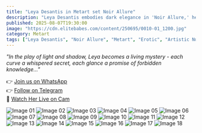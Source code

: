 ```yaml
---
title: "Leya Desantis in Metart set Noir Allure"
description: "Leya Desantis embodies dark elegance in 'Noir Allure,' her mysterious beauty unfolding in a series of shadow-kissed artistic nudes."
published: 2025-08-07T19:30:00
image: "https://cdn.elitebabes.com/content/250695/0010-01_1200.jpg"
category: Metart
tags: ["Leya Desantis", "Noir Allure", "Metart", "Erotic", "Artistic Nude", "Film Noir"]
---
```


*"In the play of light and shadow, Leya becomes a living mystery - each curve a whispered secret, each glance a promise of forbidden knowledge..."*

👉 [Join us on WhatsApp](https://redirecting-kappa.vercel.app/)  
👉 [Follow on Telegram](https://redirecting-kappa.vercel.app/)  
🔞 [Watch Her Live on Cam](https://redirecting-kappa.vercel.app/)  

![Image 01](https://cdn.elitebabes.com/content/250695/0010-01_1200.jpg)
![Image 02](https://cdn.elitebabes.com/content/250695/0010-02_1200.jpg)
![Image 03](https://cdn.elitebabes.com/content/250695/0010-03_1200.jpg)
![Image 04](https://cdn.elitebabes.com/content/250695/0010-04_1200.jpg)
![Image 05](https://cdn.elitebabes.com/content/250695/0010-05_1200.jpg)
![Image 06](https://cdn.elitebabes.com/content/250695/0010-06_1200.jpg)
![Image 07](https://cdn.elitebabes.com/content/250695/0010-07_1200.jpg)
![Image 08](https://cdn.elitebabes.com/content/250695/0010-08_1200.jpg)
![Image 09](https://cdn.elitebabes.com/content/250695/0010-09_1200.jpg)
![Image 10](https://cdn.elitebabes.com/content/250695/0010-10_1200.jpg)
![Image 11](https://cdn.elitebabes.com/content/250695/0010-11_1200.jpg)
![Image 12](https://cdn.elitebabes.com/content/250695/0010-12_1200.jpg)
![Image 13](https://cdn.elitebabes.com/content/250695/0010-13_1200.jpg)
![Image 14](https://cdn.elitebabes.com/content/250695/0010-14_1200.jpg)
![Image 15](https://cdn.elitebabes.com/content/250695/0010-15_1200.jpg)
![Image 16](https://cdn.elitebabes.com/content/250695/0010-16_1200.jpg)
![Image 17](https://cdn.elitebabes.com/content/250695/0010-17_1200.jpg)
![Image 18](https://cdn.elitebabes.com/content/250695/0010-18_1800.jpg)